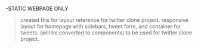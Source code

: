 -STATIC WEBPAGE ONLY
>created this for layout reference for twitter clone project.
>responsive layout for homepage with sidebars, tweet form, and container for tweets. (will be converted to components)
>to be used for twitter clone project.
